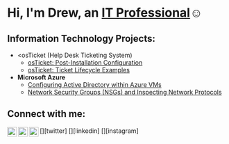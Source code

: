 <h1>Hi, I'm Drew, an <a href="https://linkedin.com/in/amorel47">IT Professional</a>☺</h1>

<h2> Information Technology Projects:</h2>

- <osTicket (Help Desk Ticketing System)</b>
  - [osTicket: Post-Installation Configuration](https://github.com/amorel47/post-install-config)
  - [osTicket: Ticket Lifecycle Examples](https://github.com/amorel47/ticket-lifecycle)
- <b>Microsoft Azure</b>
  - [Configuring Active Directory within Azure VMs](https://github.com/amorel47/configure-ad)
  - [Network Security Groups (NSGs) and Inspecting Network Protocols](https://github.com/amorel47/azure-network-protocols)

<h2>Connect with me:</h2>

[<img align="left" alt="Josh | Twitter" width="22px" src="https://cdn.jsdelivr.net/npm/simple-icons@v3/icons/twitter.svg" />][twitter]
[<img align="left" alt="Josh | LinkedIn" width="22px" src="https://cdn.jsdelivr.net/npm/simple-icons@v3/icons/linkedin.svg" />][linkedin]
[<img align="left" alt="Josh | Instagram" width="22px" src="https://cdn.jsdelivr.net/npm/simple-icons@v3/icons/instagram.svg" />][instagram]
